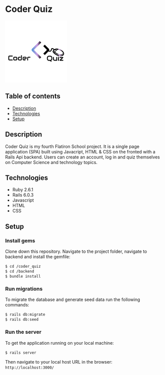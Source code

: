 # Coder Quiz
![logo](./frontend/styles/b2a875ea-f9aa-41bf-bfb5-21a0321084d7_200x200.png)
## Table of contents
* [Description](#description)
* [Technologies](#technologies)
* [Setup](#setup)

## Description
Coder Quiz is my fourth Flatiron School project. It is a single page application (SPA) built using Javacript, HTML & CSS on the fronted with a Rails Api backend. Users can create an account, log in and quiz themselves on Computer Science and technology topics. 

## Technologies
- Ruby 2.6.1
- Rails 6.0.3
- Javascript
- HTML
- CSS

## Setup

### Install gems
Clone down this repository. Navigate to the project folder, navigate to backend and install the gemfile:<br>
```
$ cd /coder_quiz
$ cd /backend
$ bundle install
```

### Run migrations
To migrate the database and generate seed data run the following commands:<br>
```
$ rails db:migrate
$ rails db:seed
```

### Run the server
To get the application running on your local machine:<br>
```
$ rails server
```
Then navigate to your local host URL in the browser:<br>
`http://localhost:3000/`<br>

